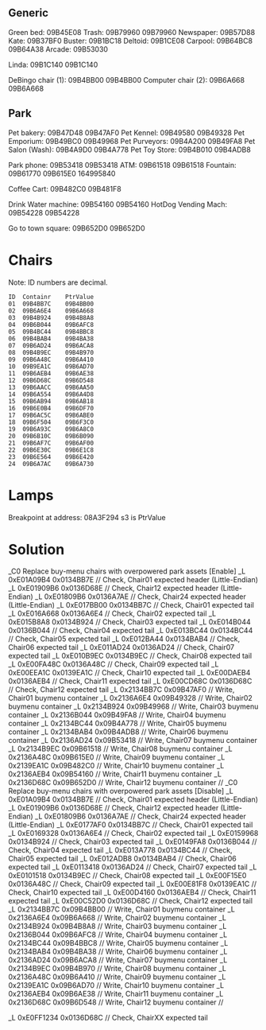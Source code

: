 ## Generic

Green bed: 09B45E08
Trash: 09B79960 09B79960
Newspaper: 09B57D88
Kate: 09B37BF0
Buster: 09B1BC18
Deltoid: 09B1CE08
Carpool: 09B64BC8 09B64A38
Arcade: 09B53030

Linda: 09B1C140 09B1C140

DeBingo  chair (1): 09B4BB00 09B4BB00
Computer chair (2): 09B6A668 09B6A668

## Park

Pet bakery:       09B47D48 09B47AF0
Pet Kennel:       09B49580 09B49328
Pet Emporium:     09B49BC0 09B49968
Pet Purveyors:    09B4A200 09B49FA8
Pet Salon (Wash): 09B4A9D0 09B4A778
Pet Toy Store:    09B4B010 09B4ADB8

Park phone: 09B53418 09B53418
ATM:       09B61518 09B61518
Fountain:  09B61770 09B615E0 164995840


Coffee Cart:         09B482C0 09B481F8


Drink Water machine: 09B54160 09B54160
HotDog Vending Mach: 09B54228 09B54228

Go to town square:   09B652D0 09B652D0

# Chairs

Note: ID numbers are decimal.

```
ID	Containr	PtrValue
01	09B4BB7C	09B4BB00
02	09B6A6E4	09B6A668
03	09B4B924	09B4B8A8
04	09B6B044	09B6AFC8
05	09B4BC44	09B4BBC8
06	09B4BAB4	09B4BA38
07	09B6AD24	09B6ACA8
08	09B4B9EC	09B4B970
09	09B6A48C	09B6A410
10	09B9EA1C	09B6AD70
11	09B6AEB4	09B6AE38
12	09B6D68C	09B6D548
13	09B6AACC	09B6AA50
14	09B6A554	09B6A4D8
15	09B6AB94	09B6AB18
16	09B6E0B4	09B6DF70
17	09B6AC5C	09B6ABE0
18	09B6F504	09B6F3C0
19	09B6A93C	09B6A8C0
20	09B6B10C	09B6B090
21	09B6AF7C	09B6AF00
22	09B6E30C	09B6E1C8
23	09B6E564	09B6E420
24	09B6A7AC	09B6A730
```

# Lamps

Breakpoint at address: 08A3F294
s3 is PtrValue

# Solution


_C0 Replace buy-menu chairs with overpowered park assets [Enable]
_L 0xE01A09B4 0x0134BB7E // Check, Chair01 expected header (Little-Endian)
_L 0xE01909B6 0x0136D68E // Check, Chair12 expected header (Little-Endian)
_L 0xE01809B6 0x0136A7AE // Check, Chair24 expected header (Little-Endian)
_L 0xE017BB00 0x0134BB7C // Check, Chair01 expected tail
_L 0xE016A668 0x0136A6E4 // Check, Chair02 expected tail
_L 0xE015B8A8 0x0134B924 // Check, Chair03 expected tail
_L 0xE014B044 0x0136B044 // Check, Chair04 expected tail
_L 0xE013BC44 0x0134BC44 // Check, Chair05 expected tail
_L 0xE012BA44 0x0134BAB4 // Check, Chair06 expected tail
_L 0xE011AD24 0x0136AD24 // Check, Chair07 expected tail
_L 0xE010B9EC 0x0134B9EC // Check, Chair08 expected tail
_L 0xE00FA48C 0x0136A48C // Check, Chair09 expected tail
_L 0xE00EEA1C 0x0139EA1C // Check, Chair10 expected tail
_L 0xE00DAEB4 0x0136AEB4 // Check, Chair11 expected tail
_L 0xE00CD68C 0x0136D68C // Check, Chair12 expected tail
_L 0x2134BB7C 0x09B47AF0 // Write, Chair01 buymenu container
_L 0x2136A6E4 0x09B49328 // Write, Chair02 buymenu container
_L 0x2134B924 0x09B49968 // Write, Chair03 buymenu container
_L 0x2136B044 0x09B49FA8 // Write, Chair04 buymenu container
_L 0x2134BC44 0x09B4A778 // Write, Chair05 buymenu container
_L 0x2134BAB4 0x09B4ADB8 // Write, Chair06 buymenu container
_L 0x2136AD24 0x09B53418 // Write, Chair07 buymenu container
_L 0x2134B9EC 0x09B61518 // Write, Chair08 buymenu container
_L 0x2136A48C 0x09B615E0 // Write, Chair09 buymenu container
_L 0x2139EA1C 0x09B482C0 // Write, Chair10 buymenu container
_L 0x2136AEB4 0x09B54160 // Write, Chair11 buymenu container
_L 0x2136D68C 0x09B652D0 // Write, Chair12 buymenu container
//
_C0 Replace buy-menu chairs with overpowered park assets [Disable]
_L 0xE01A09B4 0x0134BB7E // Check, Chair01 expected header (Little-Endian)
_L 0xE01909B6 0x0136D68E // Check, Chair12 expected header (Little-Endian)
_L 0xE01809B6 0x0136A7AE // Check, Chair24 expected header (Little-Endian)
_L 0xE0177AF0 0x0134BB7C // Check, Chair01 expected tail
_L 0xE0169328 0x0136A6E4 // Check, Chair02 expected tail
_L 0xE0159968 0x0134B924 // Check, Chair03 expected tail
_L 0xE0149FA8 0x0136B044 // Check, Chair04 expected tail
_L 0xE013A778 0x0134BC44 // Check, Chair05 expected tail
_L 0xE012ADB8 0x0134BAB4 // Check, Chair06 expected tail
_L 0xE0113418 0x0136AD24 // Check, Chair07 expected tail
_L 0xE0101518 0x0134B9EC // Check, Chair08 expected tail
_L 0xE00F15E0 0x0136A48C // Check, Chair09 expected tail
_L 0xE00E81F8 0x0139EA1C // Check, Chair10 expected tail
_L 0xE00D4160 0x0136AEB4 // Check, Chair11 expected tail
_L 0xE00C52D0 0x0136D68C // Check, Chair12 expected tail
_L 0x2134BB7C 0x09B4BB00 // Write, Chair01 buymenu container
_L 0x2136A6E4 0x09B6A668 // Write, Chair02 buymenu container
_L 0x2134B924 0x09B4B8A8 // Write, Chair03 buymenu container
_L 0x2136B044 0x09B6AFC8 // Write, Chair04 buymenu container
_L 0x2134BC44 0x09B4BBC8 // Write, Chair05 buymenu container
_L 0x2134BAB4 0x09B4BA38 // Write, Chair06 buymenu container
_L 0x2136AD24 0x09B6ACA8 // Write, Chair07 buymenu container
_L 0x2134B9EC 0x09B4B970 // Write, Chair08 buymenu container
_L 0x2136A48C 0x09B6A410 // Write, Chair09 buymenu container
_L 0x2139EA1C 0x09B6AD70 // Write, Chair10 buymenu container
_L 0x2136AEB4 0x09B6AE38 // Write, Chair11 buymenu container
_L 0x2136D68C 0x09B6D548 // Write, Chair12 buymenu container
//

_L 0xE0FF1234 0x0136D68C // Check, ChairXX expected tail